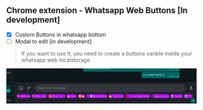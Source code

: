 ## Chrome extension - Whatsapp Web Buttons [In development]
- [x] Custom Buttons in whatsapp bottom 
- [ ] Modal to edit [in development]

> If you want to use it, you need to create a buttons varible inside your whatsapp web localstorage

![Preview](https://github.com/sostenesapollo/chrome-extension-whatsapp-web-buttons/blob/master/preview.jpeg)